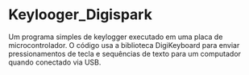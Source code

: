 # Keylooger_Digispark
Um programa simples de keylogger executado em uma placa de microcontrolador. O código usa a biblioteca DigiKeyboard para enviar pressionamentos de tecla e sequências de texto para um computador quando conectado via USB.
